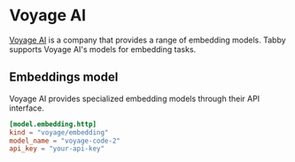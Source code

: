 # Voyage AI

[Voyage AI](https://voyage.ai/) is a company that provides a range of embedding models. Tabby supports Voyage AI's models for embedding tasks.

## Embeddings model

Voyage AI provides specialized embedding models through their API interface.

```toml title="~/.tabby/config.toml"
[model.embedding.http]
kind = "voyage/embedding"
model_name = "voyage-code-2"
api_key = "your-api-key"
```
